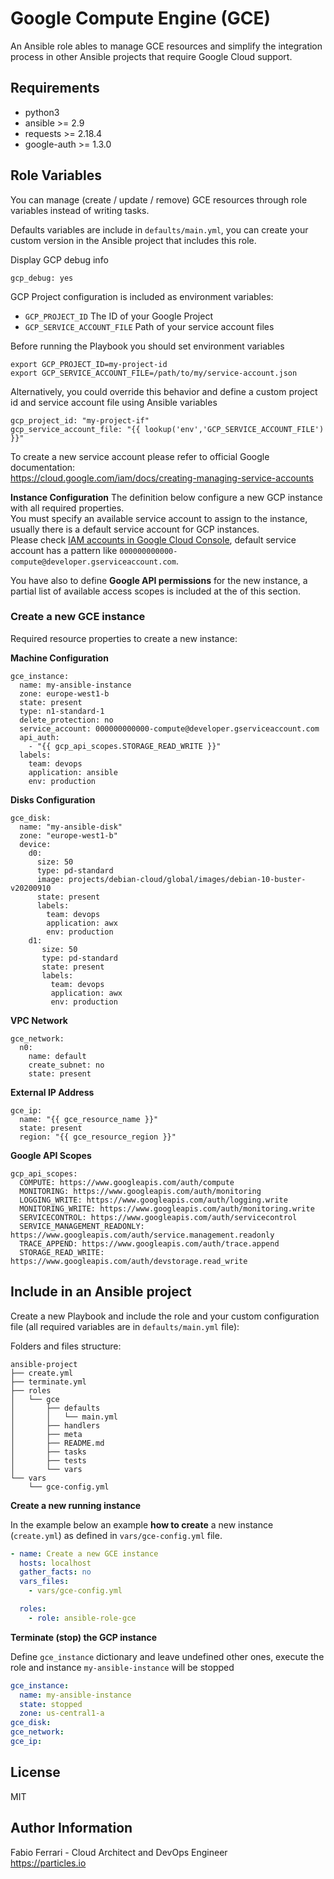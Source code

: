 Google Compute Engine (GCE)
=========

An Ansible role ables to manage GCE resources and simplify the integration process in other Ansible projects that require Google Cloud support.

Requirements
------------

* python3
* ansible >= 2.9
* requests >= 2.18.4
* google-auth >= 1.3.0

Role Variables
--------------

You can manage (create / update / remove) GCE resources through role variables instead of writing tasks.

Defaults variables are include in `defaults/main.yml`, you can create your custom version in the Ansible project that includes this role.

Display GCP debug info
```
gcp_debug: yes
```

GCP Project configuration is included as environment variables:

* `GCP_PROJECT_ID`
  The ID of your Google Project
* `GCP_SERVICE_ACCOUNT_FILE`
  Path of your service account files

Before running the Playbook you should set environment variables
```
export GCP_PROJECT_ID=my-project-id
export GCP_SERVICE_ACCOUNT_FILE=/path/to/my/service-account.json
```

Alternatively, you could override this behavior and define a custom project id and service account file using Ansible variables

```
gcp_project_id: "my-project-if"
gcp_service_account_file: "{{ lookup('env','GCP_SERVICE_ACCOUNT_FILE') }}"
```
To create a new service account please refer to official Google documentation:  
https://cloud.google.com/iam/docs/creating-managing-service-accounts

**Instance Configuration**
The definition below configure a new GCP instance with all required properties.  
You must specify an available service account to assign to the instance, usually there is a default service account for GCP instances.  
Please check [IAM accounts in Google Cloud Console](https://console.cloud.google.com/iam-admin/serviceaccounts), default service account has a pattern like `000000000000-compute@developer.gserviceaccount.com`.

You have also to define **Google API permissions** for the new instance, a partial list of available access scopes is included at the of this section. 
### Create a new GCE instance

Required resource properties to create a new instance:

**Machine Configuration**
```
gce_instance:
  name: my-ansible-instance
  zone: europe-west1-b
  state: present
  type: n1-standard-1
  delete_protection: no
  service_account: 000000000000-compute@developer.gserviceaccount.com
  api_auth:
    - "{{ gcp_api_scopes.STORAGE_READ_WRITE }}"
  labels:
    team: devops
    application: ansible
    env: production

```

**Disks Configuration**
```
gce_disk:
  name: "my-ansible-disk"
  zone: "europe-west1-b"
  device:
    d0:
      size: 50
      type: pd-standard
      image: projects/debian-cloud/global/images/debian-10-buster-v20200910
      state: present
      labels:
        team: devops
        application: awx
        env: production
    d1:
       size: 50
       type: pd-standard
       state: present
       labels:
         team: devops
         application: awx
         env: production
```

**VPC Network**
```
gce_network:
  n0:
    name: default
    create_subnet: no
    state: present
```

**External IP Address**
```
gce_ip:
  name: "{{ gce_resource_name }}"
  state: present
  region: "{{ gce_resource_region }}"
```

**Google API Scopes**
```
gcp_api_scopes:
  COMPUTE: https://www.googleapis.com/auth/compute
  MONITORING: https://www.googleapis.com/auth/monitoring
  LOGGING_WRITE: https://www.googleapis.com/auth/logging.write
  MONITORING_WRITE: https://www.googleapis.com/auth/monitoring.write
  SERVICECONTROL: https://www.googleapis.com/auth/servicecontrol
  SERVICE_MANAGEMENT_READONLY: https://www.googleapis.com/auth/service.management.readonly
  TRACE_APPEND: https://www.googleapis.com/auth/trace.append
  STORAGE_READ_WRITE: https://www.googleapis.com/auth/devstorage.read_write
```

Include in an Ansible project
-----------------------------

Create a new Playbook and include the role and your custom configuration file (all required variables are in  `defaults/main.yml` file):

Folders and files structure:

```
ansible-project
├── create.yml
├── terminate.yml
├── roles
│   └── gce
│       ├── defaults
│       │   └── main.yml
│       ├── handlers
│       ├── meta
│       ├── README.md
│       ├── tasks
│       ├── tests
│       └── vars
└── vars
    └── gce-config.yml
```

**Create a new running instance**

In the example below an example **how to create** a new instance (`create.yml`) as defined in `vars/gce-config.yml` file.

```yaml
- name: Create a new GCE instance
  hosts: localhost
  gather_facts: no
  vars_files:
    - vars/gce-config.yml

  roles:
    - role: ansible-role-gce
```

**Terminate (stop) the GCP instance**

Define `gce_instance` dictionary and leave undefined other ones, execute the role and instance `my-ansible-instance` will be stopped

```yaml
gce_instance:
  name: my-ansible-instance
  state: stopped
  zone: us-central1-a
gce_disk:
gce_network:
gce_ip:
```

License
-------

MIT

Author Information
------------------

Fabio Ferrari - Cloud Architect and DevOps Engineer  
https://particles.io

